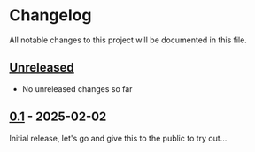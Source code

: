 # Changelog

All notable changes to this project will be documented in this file.

## [Unreleased]
- No unreleased changes so far

## [0.1] - 2025-02-02
Initial release, let's go and give this to the public to try out...

[unreleased]: https://github.com/tillsteinbach/CarConnectivity-connector-smartcar/compare/v0.1...HEAD

[0.1]: https://github.com/tillsteinbach/CarConnectivity-connector-smartcar/releases/tag/v0.1
